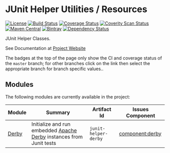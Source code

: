 # JUnit Helper Utilities / Resources

[![License](https://img.shields.io/github/license/deventropy/junit-helper.svg)](./LICENSE)
[![Build Status](https://travis-ci.org/deventropy/junit-helper.svg?branch=master)](https://travis-ci.org/deventropy/junit-helper)
[![Coverage Status](https://coveralls.io/repos/github/deventropy/junit-helper/badge.svg?branch=master)](https://coveralls.io/github/deventropy/junit-helper)
[![Coverity Scan Status](https://scan.coverity.com/projects/7581/badge.svg)](https://scan.coverity.com/projects/deventropy-junit-helper)
[![Maven Central](https://maven-badges.herokuapp.com/maven-central/org.deventropy.junit-helper/junit-helper/badge.svg)](https://maven-badges.herokuapp.com/maven-central/org.deventropy.junit-helper/junit-helper)
[![Bintray](https://img.shields.io/bintray/v/deventropy/repository/junit-helper.svg)](https://dl.bintray.com/deventropy/repository/)
[![Dependency Status](https://www.versioneye.com/user/projects/56b160c93d82b9003761e470/badge.svg?style=flat)](https://www.versioneye.com/user/projects/56b160c93d82b9003761e470)

<!-- Probably need to adjust the Bintray URL and badge later -->

JUnit Helper Classes.

See Documentation at [Project Website](http://www.deventropy.org/junit-helper/)

The badges at the top of the page only show the CI and coverage status of the `master` branch; for other branches click
on the link then select the appropriate branch for branch specific values..

## Modules

The following modules are currently available in the project:

| Module | Summary | Artifact Id | Issues Component |
|--------|---------|-------------|------------------|
| [Derby](http://www.deventropy.org/junit-helper/junit-helper-derby/) | Initialize and run embedded [Apache Derby](http://db.apache.org/derby/) instances from Junit tests | `junit-helper-derby` | [component:derby](https://github.com/deventropy/junit-helper/labels/component%3Aderby) |

